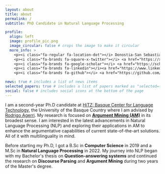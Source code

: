 ```yaml
---
layout: about
title: about
permalink: /
subtitle: PhD Candidate in Natural Language Processing

profile:
  align: left
  image: profile_pic.png
  image_circular: false # crops the image to make it circular
  more_info: >
    <p><i class="fa-regular fa-location-dot"></i> Donostia-San Sebastian</p>
    <p><i class="fa-brands fa-square-x-twitter"></i> <a href="https://x.com/anaryegen">Twitter</a></p>
    <p><i class="fa-brands fa-google-scholar"></i> <a href="https://scholar.google.com/citations?user=xMzGYD4AAAAJ&hl=en">Google Scholar</a></p>
    <p><i class="fa-brands fa-linkedin"></i><a href="https://www.linkedin.com/in/anaryegen/"> LinkedIn</a></p>
    <p><i class="fa-brands fa-github"></i> <a href="https://github.com/anaryegen">GitHub</p>

news: true # includes a list of news items
selected_papers: true # includes a list of papers marked as "selected={true}"
social: false # includes social icons at the bottom of the page
---
```


I am a second-year Ph.D candidate at [HiTZ: Basque Center for Language Technology](hitz.eus), the University of the Basque Country where I am advised by [Rodrigo Agerri](https://ragerri.github.io). My research is focused on <b><u>Argument Mining (AM)</u></b> in its broadest sense. I am interested in the latest advancements in Natural Language Processing (NLP) and exploring their applications in AM to enhance the argumentative capabilities of current state-of-the-art solutions. All of it with multilinguality in mind. 

Before starting my Ph.D, I got a B.Sc in <b>Computer Science</b> in 2019 and a M.Sc in <b>Natural Language Processing</b> in 2022. My journey into NLP began with my Bachelor's thesis on <b>Question-answering systems</b> and continued the research on <b>Discourse Parsing</b> and <b>Argument Mining</b> during two years of the Master's degree.

<!-- Link to your social media connections, too. This theme is set up to use [Font Awesome icons](https://fontawesome.com/) and [Academicons](https://jpswalsh.github.io/academicons/), like the ones below. Add your Facebook, Twitter, LinkedIn, Google Scholar, or just disable all of them. -->
